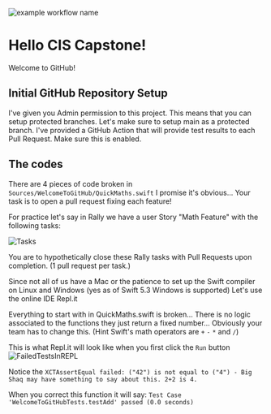 ![example workflow name](https://github.com/domincl/WelcomeToGitHub/workflows/swift/badge.svg)

# Hello CIS Capstone!

Welcome to GitHub!

## Initial GitHub Repository Setup
I've given you Admin permission to this project. This means that you can setup protected branches. Let's make sure to setup main as a protected branch. I've provided a GitHub Action that will provide test results to each Pull Request. Make sure this is enabled. 

## The codes
There are 4 pieces of code broken in `Sources/WelcomeToGitHub/QuickMaths.swift` I promise it's obvious... Your task is to open a pull request fixing each feature!

For practice let's say in Rally we have a user Story "Math Feature" with the following tasks:

![Tasks](RallyTasks.png)

You are to hypothetically close these Rally tasks with Pull Requests upon completion. (1 pull request per task.)

Since not all of us have a Mac or the patience to set up the Swift compiler on Linux and Windows (yes as of Swift 5.3 Windows is supported) Let's use the online IDE Repl.it

Everything to start with in QuickMaths.swift is broken... There is no logic associated to the functions they just return a fixed number... Obviously your team has to change this. (Hint Swift's math operators are `+` `-` `*` and `/`)

This is what Repl.it will look like when you first click the `Run` button
![FailedTestsInREPL](FailedTestsInREPL.png)

Notice the `XCTAssertEqual failed: ("42") is not equal to ("4") - Big Shaq may have something to say about this. 2+2 is 4.`

When you correct this function it will say:
`Test Case 'WelcomeToGitHubTests.testAdd' passed (0.0 seconds)`
